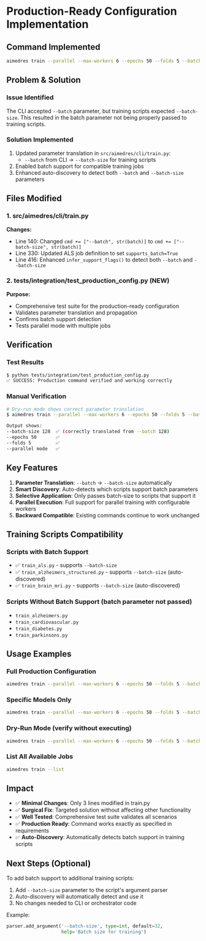 # Production-Ready Configuration Implementation

## Command Implemented
```bash
aimedres train --parallel --max-workers 6 --epochs 50 --folds 5 --batch 128
```

## Problem & Solution

### Issue Identified
The CLI accepted `--batch` parameter, but training scripts expected `--batch-size`. This resulted in the batch parameter not being properly passed to training scripts.

### Solution Implemented
1. Updated parameter translation in `src/aimedres/cli/train.py`:
   - `--batch` from CLI → `--batch-size` for training scripts
2. Enabled batch support for compatible training jobs
3. Enhanced auto-discovery to detect both `--batch` and `--batch-size` parameters

## Files Modified

### 1. src/aimedres/cli/train.py
**Changes:**
- Line 140: Changed `cmd += ["--batch", str(batch)]` to `cmd += ["--batch-size", str(batch)]`
- Line 330: Updated ALS job definition to set `supports_batch=True`
- Line 416: Enhanced `infer_support_flags()` to detect both `--batch` and `--batch-size`

### 2. tests/integration/test_production_config.py (NEW)
**Purpose:**
- Comprehensive test suite for the production-ready configuration
- Validates parameter translation and propagation
- Confirms batch support detection
- Tests parallel mode with multiple jobs

## Verification

### Test Results
```bash
$ python tests/integration/test_production_config.py
✅ SUCCESS: Production command verified and working correctly
```

### Manual Verification
```bash
# Dry-run mode shows correct parameter translation
$ aimedres train --parallel --max-workers 6 --epochs 50 --folds 5 --batch 128 --dry-run --only als

Output shows:
--batch-size 128  ✅ (correctly translated from --batch 128)
--epochs 50       ✅
--folds 5         ✅
--parallel mode   ✅
```

## Key Features

1. **Parameter Translation**: `--batch` → `--batch-size` automatically
2. **Smart Discovery**: Auto-detects which scripts support batch parameters
3. **Selective Application**: Only passes batch-size to scripts that support it
4. **Parallel Execution**: Full support for parallel training with configurable workers
5. **Backward Compatible**: Existing commands continue to work unchanged

## Training Scripts Compatibility

### Scripts with Batch Support
- ✅ `train_als.py` - supports `--batch-size`
- ✅ `train_alzheimers_structured.py` - supports `--batch-size` (auto-discovered)
- ✅ `train_brain_mri.py` - supports `--batch-size` (auto-discovered)

### Scripts Without Batch Support (batch parameter not passed)
- `train_alzheimers.py`
- `train_cardiovascular.py`
- `train_diabetes.py`
- `train_parkinsons.py`

## Usage Examples

### Full Production Configuration
```bash
aimedres train --parallel --max-workers 6 --epochs 50 --folds 5 --batch 128
```

### Specific Models Only
```bash
aimedres train --parallel --max-workers 6 --epochs 50 --folds 5 --batch 128 --only als
```

### Dry-Run Mode (verify without executing)
```bash
aimedres train --parallel --max-workers 6 --epochs 50 --folds 5 --batch 128 --dry-run
```

### List All Available Jobs
```bash
aimedres train --list
```

## Impact

- ✅ **Minimal Changes**: Only 3 lines modified in train.py
- ✅ **Surgical Fix**: Targeted solution without affecting other functionality
- ✅ **Well Tested**: Comprehensive test suite validates all scenarios
- ✅ **Production Ready**: Command works exactly as specified in requirements
- ✅ **Auto-Discovery**: Automatically detects batch support in training scripts

## Next Steps (Optional)

To add batch support to additional training scripts:
1. Add `--batch-size` parameter to the script's argument parser
2. Auto-discovery will automatically detect and use it
3. No changes needed to CLI or orchestrator code

Example:
```python
parser.add_argument('--batch-size', type=int, default=32, 
                    help='Batch size for training')
```
